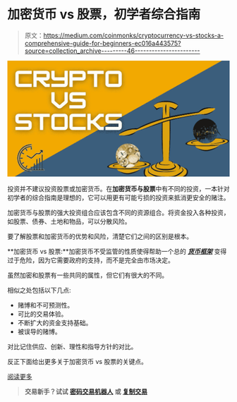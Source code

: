 # 加密货币 vs 股票，初学者综合指南

> 原文：<https://medium.com/coinmonks/cryptocurrency-vs-stocks-a-comprehensive-guide-for-beginners-ec016a443575?source=collection_archive---------46----------------------->

![](img/f495ef3b5202b4213254b1c6a22367c5.png)

投资并不建议投资股票或加密货币。在**加密货币与股票**中有不同的投资，一本针对初学者的综合指南是理想的，它可以用更有可能亏损的投资来抵消更安全的赌注。

加密货币与股票的强大投资组合应该包含不同的资源组合。将资金投入各种投资，如股票、债券、土地和物品，可以分散风险。

要了解股票和加密货币的优势和风险，清楚它们之间的区别是根本。

**加密货币 vs 股票:**加密货币不受监管的性质使得帮助一个总的 [***货币框架***](/@cryptotime_4u) 变得过于危险，因为它需要政府的支持，而不是完全由市场决定。

虽然加密和股票有一些共同的属性，但它们有很大的不同。

相似之处包括以下几点:

*   赌博和不可预测性。
*   可比的交易体验。
*   不断扩大的资金支持基础。
*   被误导的赌博。

对比记住供应、创新、理性和指导方针的对比。

反正下面给出更多关于加密货币 vs 股票的关键点。

[阅读更多](https://cryptotime4u.com/cryptocurrency-vs-stocks/)

> **交易新手？试试** [**密码交易机器人**](/coinmonks/crypto-trading-bot-c2ffce8acb2a) **或** [**复制交易**](/coinmonks/top-10-crypto-copy-trading-platforms-for-beginners-d0c37c7d698c)
